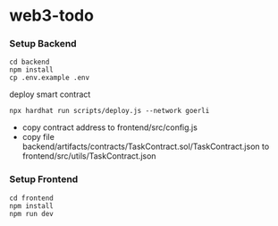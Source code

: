 # web3-todo

### Setup Backend

```
cd backend
npm install
cp .env.example .env
```

deploy smart contract

```
npx hardhat run scripts/deploy.js --network goerli
```

- copy contract address to frontend/src/config.js
- copy file backend/artifacts/contracts/TaskContract.sol/TaskContract.json to frontend/src/utils/TaskContract.json

### Setup Frontend

```
cd frontend
npm install
npm run dev
```

